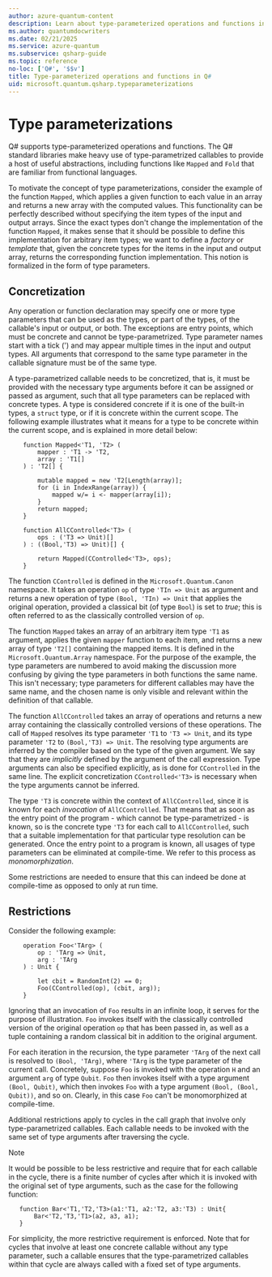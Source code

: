 ```yaml
---
author: azure-quantum-content
description: Learn about type-parameterized operations and functions in the Q# programming language.
ms.author: quantumdocwriters
ms.date: 02/21/2025
ms.service: azure-quantum
ms.subservice: qsharp-guide
ms.topic: reference
no-loc: ['Q#', '$$v']
title: Type-parameterized operations and functions in Q#
uid: microsoft.quantum.qsharp.typeparameterizations
---
```


# Type parameterizations

Q# supports type-parameterized operations and functions. The Q# standard libraries make heavy use of type-parametrized callables to provide a host of useful abstractions, including functions like `Mapped` and `Fold` that are familiar from functional languages.

To motivate the concept of type parameterizations, consider the example of the function `Mapped`, which applies a given function to each value in an array and returns a new array with the computed values. This functionality can be perfectly described without specifying the item types of the input and output arrays. Since the exact types don't change the implementation of the function `Mapped`, it makes sense that it should be possible to define this implementation for arbitrary item types; we want to define a *factory* or *template* that, given the concrete types for the items in the input and output array, returns the corresponding function implementation. This notion is formalized in the form of type parameters.

## Concretization

Any operation or function declaration may specify one or more type parameters that can be used as the types, or part of the types, of the callable's input or output, or both. The exceptions are entry points, which must be concrete and cannot be type-parametrized. Type parameter names start with a tick (') and may appear multiple times in the input and output types.
All arguments that correspond to the same type parameter in the callable signature must be of the same type.

A type-parametrized callable needs to be concretized, that is, it must be provided with the necessary type arguments before it can be assigned or passed as argument, such that all type parameters can be replaced with concrete types. A type is considered concrete if it is one of the built-in types, a `struct` type, or if it is concrete within the current scope. The following example illustrates what it means for a type to be concrete within the current scope, and is explained in more detail below:

```qsharp
    function Mapped<'T1, 'T2> (
        mapper : 'T1 -> 'T2,
        array : 'T1[]
    ) : 'T2[] {

        mutable mapped = new 'T2[Length(array)];
        for (i in IndexRange(array)) {
            mapped w/= i <- mapper(array[i]);
        }
        return mapped;
    }

    function AllCControlled<'T3> (
        ops : ('T3 => Unit)[]
    ) : ((Bool,'T3) => Unit)[] {

        return Mapped(CControlled<'T3>, ops); 
    }
```

The function `CControlled` is defined in the `Microsoft.Quantum.Canon` namespace. It takes an operation `op` of type `'TIn => Unit` as argument and returns a new operation of type `(Bool, 'TIn) => Unit` that applies the original operation, provided a classical bit (of type `Bool`) is set to *true*; this is often referred to as the classically controlled version of `op`.

The function `Mapped` takes an array of an arbitrary item type `'T1` as argument, applies the given `mapper` function to each item, and returns a new array of type `'T2[]` containing the mapped items. It is defined in the `Microsoft.Quantum.Array` namespace. For the purpose of the example, the type parameters are numbered to avoid making the discussion more confusing by giving the type parameters in both functions the same name. This isn't necessary; type parameters for different callables may have the same name, and the chosen name is only visible and relevant within the definition of that callable.

The function `AllCControlled` takes an array of operations and returns a new array containing the classically controlled versions of these operations. The call of `Mapped` resolves its type parameter `'T1` to `'T3 => Unit`, and its type parameter `'T2` to `(Bool,'T3) => Unit`. The resolving type arguments are inferred by the compiler based on the type of the given argument. We say that they are *implicitly* defined by the argument of the call expression. Type arguments can also be specified explicitly, as is done for `CControlled` in the same line. The explicit concretization `CControlled<'T3>` is necessary when the type arguments cannot be inferred.

The type `'T3` is concrete within the context of `AllCControlled`, since it is known for each *invocation* of `AllCControlled`. That means that as soon as the entry point of the program - which cannot be type-parametrized - is known, so is the concrete type `'T3` for each call to `AllCControlled`, such that a suitable implementation for that particular type resolution can be generated. Once the entry point to a program is known, all usages of type parameters can be eliminated at compile-time. We refer to this process as *monomorphization*.

Some restrictions are needed to ensure that this can indeed be done at compile-time as opposed to only at run time.

## Restrictions

Consider the following example:

```qsharp
    operation Foo<'TArg> (
        op : 'TArg => Unit,
        arg : 'TArg
    ) : Unit {

        let cbit = RandomInt(2) == 0;
        Foo(CControlled(op), (cbit, arg));        
    } 
```

Ignoring that an invocation of `Foo` results in an infinite loop, it serves for the purpose of illustration. `Foo` invokes itself with the classically controlled version of the original operation `op` that has been passed in, as well as a tuple containing a random classical bit in addition to the original argument.

For each iteration in the recursion, the type parameter `'TArg` of the next call is resolved to `(Bool, 'TArg)`, where `'TArg` is the type parameter of the current call. Concretely, suppose `Foo` is invoked with the operation `H` and an argument `arg` of type `Qubit`. `Foo` then invokes itself with a type argument `(Bool, Qubit)`, which then invokes `Foo` with a type argument `(Bool, (Bool, Qubit))`, and so on. Clearly, in this case `Foo` can't be monomorphized at compile-time.

Additional restrictions apply to cycles in the call graph that involve only type-parametrized callables. Each callable needs to be invoked with the same set of type arguments after traversing the cycle.

>[!NOTE]
>It would be possible to be less restrictive and require that for each callable in the cycle, there is a finite number of cycles after which it is invoked with the original set of type arguments, such as the case for the following function:
>
>```qsharp
>    function Bar<'T1,'T2,'T3>(a1:'T1, a2:'T2, a3:'T3) : Unit{
>        Bar<'T2,'T3,'T1>(a2, a3, a1);
>    }
>```
>
>For simplicity, the more restrictive requirement is enforced. Note that for cycles that involve at least one concrete callable without any type parameter, such a callable ensures that the type-parametrized callables within that cycle are always called with a fixed set of type arguments.
